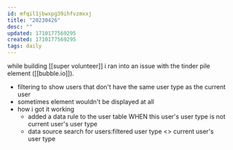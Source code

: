 ```yaml
---
id: mfqil1jbwxpg39ihfvzmxxj
title: "20230426"
desc: ""
updated: 1710177569295
created: 1710177569295
tags: daily
---
```

while building [[super volunteer]] i ran into an issue with the tinder pile element ([[bubble.io]]). 
- filtering to show users that don't have the same user type as the current user 
- sometimes element wouldn't be displayed at all 
- how i got it working
	- added a data rule to the user table WHEN this user's user type is not current user's user type 
	- data source 
		search for users:filtered user type <> current user's user type 
